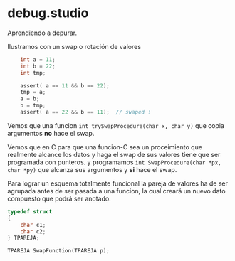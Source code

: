 # debug.studio

Aprendiendo a depurar.

Ilustramos con un swap o rotación de valores

```c
    int a = 11;
    int b = 22;
    int tmp;

    assert( a == 11 && b == 22);
    tmp = a;
    a = b;
    b = tmp;
    assert( a == 22 && b == 11);  // swaped !
```

Vemos que una funcion `int trySwapProcedure(char x, char y)` que copia argumentos **no** hace el swap.

Vemos que en C para que una funcion-C sea un proceimiento que realmente alcance los datos y haga el swap de sus valores tiene que ser programada con punteros. y programamos 
 `int SwapProcedure(char *px, char *py)`
 que alcanza sus argumentos y **si** hace el swap.

Para lograr un esquema totalmente funcional la pareja de valores ha de ser agrupada antes de ser pasada a una funcion, la cual creará un nuevo dato compuesto que podrá ser anotado.

```C
typedef struct
{
    char c1;
    char c2;
} TPAREJA;

TPAREJA SwapFunction(TPAREJA p);
```



